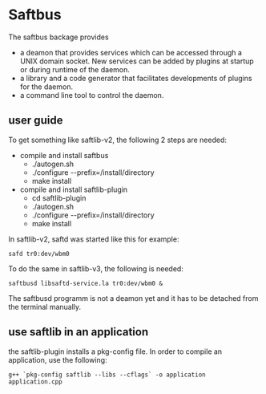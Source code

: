 # Saftbus

The saftbus backage provides 
  - a deamon that provides services which can be accessed through a UNIX domain socket. New services can be added by plugins at startup or during runtime of the daemon.
  - a library and a code generator that facilitates developments of plugins for the daemon.
  - a command line tool to control the daemon.

## user guide

To get something like saftlib-v2, the following 2 steps are needed:
  - compile and install saftbus
    - ./autogen.sh
    - ./configure --prefix=/install/directory
    - make install
  - compile and install saftlib-plugin
    - cd saftlib-plugin
    - ./autogen.sh
    - ./configure --prefix=/install/directory
    - make install

In saftlib-v2, saftd was started like this for example:

    safd tr0:dev/wbm0

To do the same in saftlib-v3, the following is needed:

    saftbusd libsaftd-service.la tr0:dev/wbm0 &

The saftbusd programm is not a deamon yet and it has to be detached from the terminal manually.

## use saftlib in an application

the saftlib-plugin installs a pkg-config file. In order to compile an application, use the following:

    g++ `pkg-config saftlib --libs --cflags` -o application application.cpp
    

